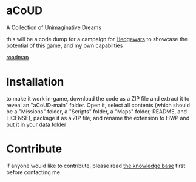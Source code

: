 # aCoUD
A Collection of Unimaginative Dreams

this will be a code dump for a campaign for [Hedgewars](https://www.hedgewars.org/) to showcase the potential of this game, and my own capabilties

[roadmap](https://docs.google.com/spreadsheets/d/15tYcsRryqzY5E5rcbczyLtZuXW3SZyQzfwme-BqET2M/edit?usp=sharing)

# Installation

to make it work in-game, download the code as a ZIP file and extract it to reveal an "aCoUD-main" folder. Open it, select all contents (which should be a "Missions" folder, a "Scripts" folder, a "Maps" folder, README, and LICENSE), package it as a ZIP file, and rename the extension to HWP and [put it in your data folder](https://www.hedgewars.org/node/6761)

# Contribute

if anyone would like to contribute, please read [the knowledge base](https://www.hedgewars.org/kb/LuaAPI) first before contacting me
